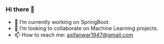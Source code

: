 ### Hi there 👋
- 🔭 I’m currently working on SpringBoot.
- 👯 I’m looking to collaborate on Machine Learning projects.
- 📫 How to reach me: asifanwar1947@gmail.com

<!--
**asifanwar007/asifanwar007** is a ✨ _special_ ✨ repository because its `README.md` (this file) appears on your GitHub profile.

Here are some ideas to get you started:

- 🔭 I’m currently working on ...
- 🌱 I’m currently learning ...
- 👯 I’m looking to collaborate on ...
- 🤔 I’m looking for help with ...
- 💬 Ask me about ...
- 📫 How to reach me: ...
- 😄 Pronouns: ...
- ⚡ Fun fact: ...
-->
